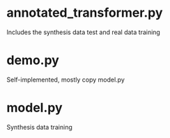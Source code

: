 # annotated_transformer.py
Includes the synthesis data test and real data training
# demo.py
Self-implemented, mostly copy model.py
# model.py
Synthesis data training

